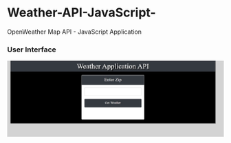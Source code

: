 # Weather-API-JavaScript-
OpenWeather Map API - JavaScript Application

 ### User Interface
![UI-01](https://github.com/zcarroll4/Weather-API-JavaScript/blob/main/weather-app.jpg)

